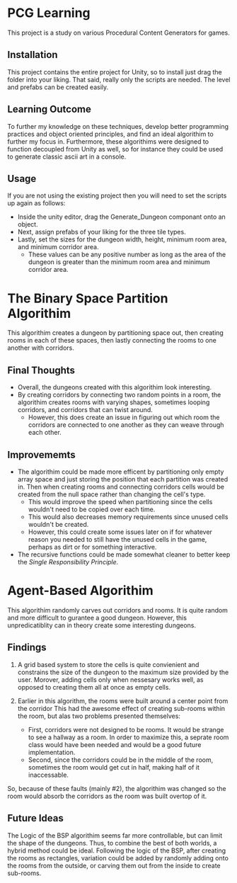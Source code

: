 # PCG Learning
This project is a study on various Procedural Content Generators for games.

## Installation
This project contains the entire project for Unity, so to install just drag the folder into your liking. That said, really only the scripts are needed. The level and prefabs can be created easily.

## Learning Outcome
To further my knowledge on these techniques, develop better programming practices and object oriented principles, and find an ideal algorithim to further my focus in. Furthermore, these algorithims were designed to function decoupled from Unity as well, so for instance they could be used to generate classic ascii art in a console.

## Usage
If you are not using the existing project then you will need to set the scripts up again as follows: 
* Inside the unity editor, drag the Generate_Dungeon componant onto an object. 
* Next, assign prefabs of your liking for the three tile types.
* Lastly, set the sizes for the dungeon width, height, minimum room area, and minimum corridor area.
  * These values can be any positive number as long as the area of the dungeon is greater than the minimum room area and minimum corridor area.

# The Binary Space Partition Algorithim
This algorithim creates a dungeon by partitioning space out, then creating rooms in each of these spaces, then lastly connecting the rooms to one another with corridors. 

## Final Thoughts 
* Overall, the dungeons created with this algorithim look interesting. 
* By creating corridors by connecting two random points in a room, the algorithim creates rooms with varying shapes, sometimes looping corridors, and corridors that can twist around. 
  * However, this does create an issue in figuring out which room the corridors are connected to one another as they can weave through each other.

## Improvememts
* The algorithim could be made more efficent by partitioning only empty array space and just storing the position that each partition was created in. Then when creating rooms and connecting corridors cells would be created from the null space rather than changing the cell's type.
  * This would improve the speed when partitioning since the cells wouldn't need to be copied over each time.
  * This would also decreases memory requirements since unused cells wouldn't be created.
  * However, this could create some issues later on if for whatever reason you needed to still have the unused cells in the game, perhaps as dirt or for something interactive.
 * The recursive functions could be made somewhat cleaner to better keep the *Single Responsibility Principle*.
 
 # Agent-Based Algorithim
This algorithim randomly carves out corridors and rooms. It is quite random and more difficult to gurantee a good dungeon. However, this unpredicatiblity can in theory create some interesting dungeons.

## Findings
1. A grid based system to store the cells is quite convienient and constrains the size of the dungeon to the maximum size provided by the user. Morover, adding cells only when nessesary works well, as opposed to creating them all at once as empty cells.

2. Earlier in this algorithm, the rooms were built around a center point from the corridor
This had the awesome effect of creating sub-rooms within the room, but alas two problems presented themselves:
   * First, corridors were not designed to be rooms. It would be strange to see a hallway as a room. In order to maximize
this, a seprate room class would have been needed and would be a good future implementation.
   * Second, since the corridors could be in the middle of the room, sometimes the room would get cut in half, making
half of it inaccessable.

So, because of these faults (mainly #2), the algorithim was changed so the room would absorb the corridors as the room
was built overtop of it.

## Future Ideas
The Logic of the BSP algorithim seems far more controllable, but can limit the shape of the dungeons. Thus, to combine the best of both worlds, a hybrid method could be ideal. Following the logic of the BSP, after creating the rooms as rectangles, variation could be added by randomly adding onto the rooms from the outside, or carving them out from the inside to create sub-rooms.
